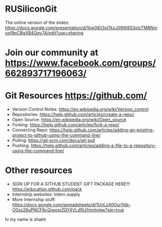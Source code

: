 # RUSiliconGit

The online version of the slides: https://docs.google.com/presentation/d/1kw0jEt3xI7kxJ09W8S3oIcTMBNmoxf9pCBgXB4Qgy74/edit?usp=sharing


# Join our community at https://www.facebook.com/groups/662893717196063/
# Git Resources https://github.com/
  
* Version Control Notes: https://en.wikipedia.org/wiki/Version_control
* Repositories: https://help.github.com/articles/create-a-repo/
* Open Source: https://en.wikipedia.org/wiki/Open_source
* Forking: https://help.github.com/articles/fork-a-repo/
* Connecting Repo: https://help.github.com/articles/adding-an-existing-project-to-github-using-the-command-line/
* Pulling: https://git-scm.com/docs/git-pull
* Pushing: https://help.github.com/articles/adding-a-file-to-a-repository-using-the-command-line/


# Other resources

* SIGN UP FOR A GITHUB STUDENT GIFT PACKAGE HERE!!! https://education.github.com/pack
* Internship websites: intern.supply
* More Internship stuff: https://docs.google.com/spreadsheets/d/1UnLz40Our1Ids-O0sz26uPNCF6cQjwosrZQY4VLdflU/htmlview?sle=true

hi my name is shakti 